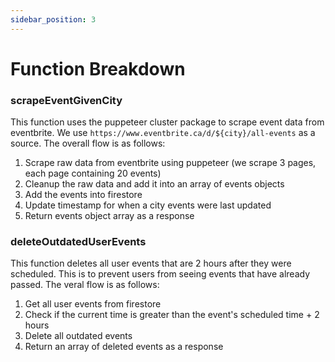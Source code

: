 ```yaml
---
sidebar_position: 3
---
```


# Function Breakdown

### scrapeEventGivenCity
This function uses the puppeteer cluster package to scrape event data from eventbrite. We use `https://www.eventbrite.ca/d/${city}/all-events` as a source. The overall flow is as follows:
1. Scrape raw data from eventbrite using puppeteer (we scrape 3 pages, each page containing 20 events)
2. Cleanup the raw data and add it into an array of events objects
3. Add the events into firestore
4. Update timestamp for when a city events were last updated
5. Return events object array as a response

### deleteOutdatedUserEvents
This function deletes all user events that are 2 hours after they were scheduled. This is to prevent users from seeing events that have already passed. The veral flow is as follows:
1. Get all user events from firestore
2. Check if the current time is greater than the event's scheduled time + 2 hours
3. Delete all outdated events
4. Return an array of deleted events as a response
